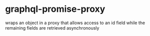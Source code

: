 # graphql-promise-proxy
wraps an object in a proxy that allows access to an id field while the remaining fields are retrieved asynchronously

